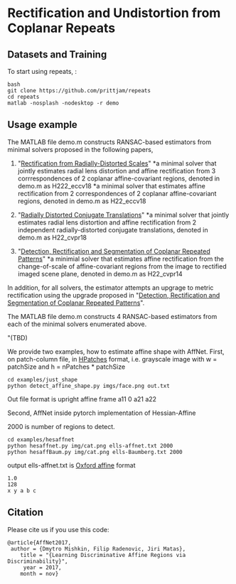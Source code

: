 # Rectification and Undistortion from Coplanar Repeats



## Datasets and Training
To start using repeats, :

```
bash
git clone https://github.com/prittjam/repeats
cd repeats
matlab -nosplash -nodesktop -r demo
```

## Usage example
The MATLAB file demo.m constructs RANSAC-based estimators from minimal solvers proposed in the following papers, 
1. "[Rectification from Radially-Distorted Scales](TBD)" 
  *a minimal solver that jointly estimates radial lens distortion and affine rectification from 3 corrrespondences of 2 coplanar affine-covariant regions, denoted in demo.m as H222_eccv18
  *a minimal solver that estimates affine rectification from 2 correspondences of 2 coplanar affine-covariant regions, denoted in demo.m as H22_eccv18

2. "[Radially Distorted Conjugate Translations](https://arxiv.org/abs/1711.11339)"
  *a minimal solver that jointly estimates radial lens distortion and affine rectification from 2 independent radially-distorted conjugate translations, denoted in demo.m as H22_cvpr18

3. "[Detection, Rectification and Segmentation of Coplanar Repeated Patterns](http://cmp.felk.cvut.cz/~prittjam/doc/cvpr14.pdf)"
  *a minimial solver that estimates affine rectification from the change-of-scale of affine-covariant regions from the image to rectified imaged scene plane, denoted in demo.m as H22_cvpr14

In addition, for all solvers, the estimator attempts an upgrage to metric rectification using the upgrade proposed in 
"[Detection, Rectification and Segmentation of Coplanar Repeated Patterns](http://cmp.felk.cvut.cz/~prittjam/doc/cvpr14.pdf)".

The MATLAB file demo.m constructs 4 RANSAC-based estimators from each of the minimal solvers enumerated above.

"(TBD)

We provide two examples, how to estimate affine shape with AffNet. 
First, on patch-column file, in [HPatches](https://github.com/hpatches/hpatches-benchmark) format, i.e. grayscale image with w = patchSize and h = nPatches * patchSize

```
cd examples/just_shape
python detect_affine_shape.py imgs/face.png out.txt
```

Out file format is upright affine frame a11 0 a21 a22


Second, AffNet inside pytorch implementation of Hessian-Affine

2000 is number of regions to detect.

```
cd examples/hesaffnet
python hesaffnet.py img/cat.png ells-affnet.txt 2000
python hesaffBaum.py img/cat.png ells-Baumberg.txt 2000
```

output ells-affnet.txt is [Oxford affine](http://www.robots.ox.ac.uk/~vgg/research/affine/) format 
```
1.0
128
x y a b c 
```

## Citation

Please cite us if you use this code:

```
@article{AffNet2017,
 author = {Dmytro Mishkin, Filip Radenovic, Jiri Matas},
    title = "{Learning Discriminative Affine Regions via Discriminability}",
     year = 2017,
    month = nov}
```

